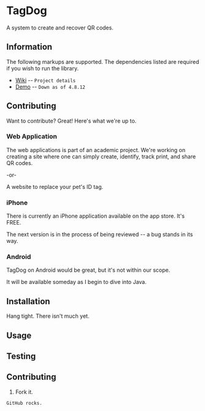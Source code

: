 TagDog
========

A system to create and recover QR codes.

Information
-------

The following markups are supported.  The dependencies listed are required if
you wish to run the library.

* [Wiki](http://cloudedbox.com/cs152s/) -- `Project details`
* [Demo](http://www.cloudedbox.com/TagDog/) -- `Down as of 4.8.12`


Contributing
------------

Want to contribute? Great! Here's what we're up to.


### Web Application

The web applications is part of an academic project. We're working on creating a site where one can simply create, identify, track print, and share QR codes.

-or-

A website to replace your pet's ID tag.


### iPhone

There is currently an iPhone application available on the app store. It's FREE.

The next version is in the process of being reviewed -- a bug stands in its way.


### Android

TagDog on Android would be great, but it's not within our scope.

It will be available someday as I begin to dive into Java.


Installation
-----------

Hang tight. There isn't much yet.

Usage
-----


Testing
-------


Contributing
------------

1. Fork it.


`GitHub rocks.`
